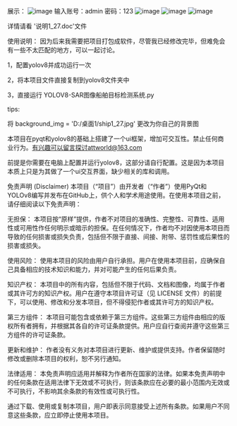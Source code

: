 展示：
![image](https://github.com/user-attachments/assets/64040e0c-0b87-4697-ac4a-b3e1196903b7)
输入账号：admin
密码：123
![image](https://github.com/user-attachments/assets/c8bab4ff-bb00-4ee7-9bb4-16654f077139)
![image](https://github.com/user-attachments/assets/2bbd1903-c1c5-41b0-8a85-e9a4f4e76dde)
![image](https://github.com/user-attachments/assets/970b5c59-7c86-4a74-88a0-b648cc42b185)


详情请看   '说明1_27.doc'文件

使用说明：
因为后来我需要把项目打包成软件，尽管我已经修改完毕，但难免会有一些不太匹配的地方，可以一起讨论。

1，配置yolov8并成功运行一次

2，将本项目文件直接复制到yolov8文件夹中

3，直接运行  YOLOV8-SAR图像船舶目标检测系统.py


tips:

将
background_img = 'D:/桌面1/ship1_27.jpg'
更改为你自己的背景图



本项目在pyqt和yolov8的基础上搭建了一个ui框架，增加可交互性。禁止任何商业行为。有兴趣可以留言探讨attworld@163.com

前提是你需要在电脑上配置并运行yolov8，这部分请自行配置。这是因为本项目本质上只是为其做了一个ui交互界面，缺少相关的库和调用。

免责声明 (Disclaimer)
本项目（“项目”）由开发者（“作者”）使用PyQt和YOLOv8编写并发布在GitHub上，供个人和学术用途使用。在使用本项目之前，请仔细阅读以下免责声明：

无担保：
本项目按“原样”提供，作者不对项目的准确性、完整性、可靠性、适用性或可用性作任何明示或暗示的担保。在任何情况下，作者均不对因使用本项目而导致的任何损害或损失负责，包括但不限于直接、间接、附带、惩罚性或后果性的损害或损失。

使用风险：
使用本项目的风险由用户自行承担。用户在使用本项目前，应确保自己具备相应的技术知识和能力，并对可能产生的任何后果负责。

知识产权：
本项目中的所有内容，包括但不限于代码、文档和图像，均属于作者或其许可方的知识产权。用户在遵守本项目许可证（见 LICENSE 文件）的前提下，可以使用、修改和分发本项目，但不得侵犯作者或其许可方的知识产权。

第三方组件：
本项目可能包含或依赖于第三方组件。这些第三方组件由相应的版权所有者拥有，并根据其各自的许可证条款提供。用户应自行查阅并遵守这些第三方组件的许可证条款。

更新和维护：
作者没有义务对本项目进行更新、维护或提供支持。作者保留随时修改或删除本项目的权利，恕不另行通知。

法律适用：
本免责声明应适用并解释为作者所在国家的法律。如果本免责声明中的任何条款在适用法律下无效或不可执行，则该条款应在必要的最小范围内无效或不可执行，不影响其余条款的有效性或可执行性。

通过下载、使用或复制本项目，用户即表示同意接受上述所有条款。如果用户不同意这些条款，应立即停止使用本项目。

